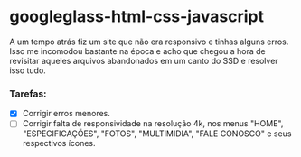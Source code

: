 # googleglass-html-css-javascript

A um tempo atrás fiz um site que não era responsivo e tinhas alguns erros.
Isso me incomodou bastante na época e acho que chegou a hora de revisitar aqueles arquivos abandonados em um canto do SSD e resolver isso tudo.

### Tarefas:

- [X] Corrigir erros menores.
- [ ] Corrigir falta de responsividade na resolução 4k, nos menus "HOME", "ESPECIFICAÇÕES", "FOTOS", "MULTIMIDIA", "FALE CONOSCO" e seus respectivos ícones.